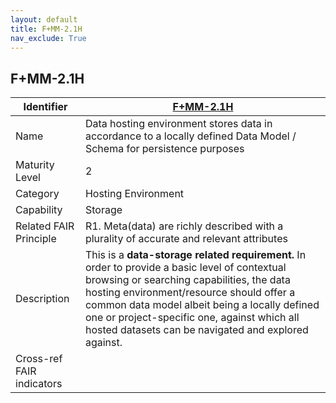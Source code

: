 ```yaml
---
layout: default
title: F+MM-2.1H
nav_exclude: True
---
```


## F+MM-2.1H

| Identifier | [F+MM-2.1H](https://github.com/FAIRplus/Data-Maturity/blob/indicator-definitions/docs/_indicators/F.%20F+MM-2.1H.md) |
| ---------- | ----------|
| Name | Data hosting environment stores data in accordance to a locally defined Data Model / Schema  for persistence purposes |
| Maturity Level | 2 |
| Category | Hosting Environment |
| Capability | Storage |
| Related FAIR Principle | R1. Meta(data) are richly described with a plurality of accurate and relevant attributes |
| Description | This is a **data-storage related requirement.** In order to provide a basic level of contextual browsing or searching capabilities, the data hosting environment/resource should offer a common data model albeit being a locally defined one or project-specific one, against which all hosted datasets can be navigated and explored against.|
| Cross-ref FAIR indicators | |
